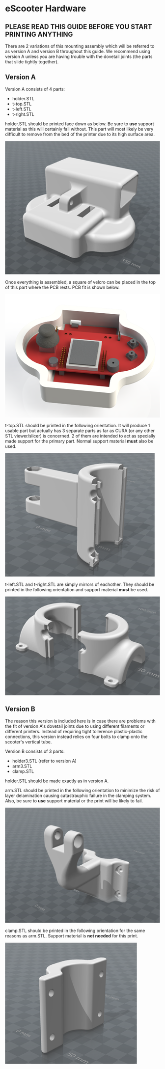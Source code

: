 # eScooter Hardware
## PLEASE READ THIS GUIDE BEFORE YOU START PRINTING ANYTHING

There are 2 variations of this mounting assembly which will be referred to as version A and version B throughout this guide. We recommend using version A unless you are having trouble with the dovetail joints (the parts that slide tightly together).

## Version A

Version A consists of 4 parts:
* holder.STL
* t-top.STL
* t-left.STL
* t-right.STL

holder.STL should be printed face down as below. Be sure to **use** support material as this will certainly fail without. This part will most likely be very difficult to remove from the bed of the printer due to its high surface area.

![holder.STL orientation](images/holder_orientation.png)

Once everything is assembled, a square of velcro can be placed in the top of this part where the PCB rests. PCB fit is shown below.

![PCB fit inside holder.STL](images/pcb_fit3.png)

t-top.STL should be printed in the following orientation. It will produce 1 usable part but actually has 3 separate parts as far as CURA (or any other STL viewer/slicer) is concerned. 2 of them are intended to act as specially made support for the primary part. Normal support material **must** also be used.

![t-top.STL orientation](images/t-top_orientation.png)

t-left.STL and t-right.STL are simply mirrors of eachother. They should be printed in the following orientation and support material **must** be used.

![t-left.STL and t-right.STL orientation](images/t-sides_orientation.png)

## Version B

The reason this version is included here is in case there are problems with the fit of version A's dovetail joints due to using different filaments or different printers. Instead of requiring tight tollerence plastic-plastic connections, this version instead relies on four bolts to clamp onto the scooter's vertical tube.

Version B consists of 3 parts:
* holder3.STL (refer to version A)
* arm3.STL
* clamp.STL

holder.STL should be made exactly as in version A.

arm.STL should be printed in the following orientation to minimize the risk of layer delamination causing catastrauphic failure in the clamping system. Also, be sure to **use** support material or the print will be likely to fail.

![arm.STL orientation](images/arm_orientation.png)

clamp.STL should be printed in the following orientation for the same reasons as arm.STL. Support material is **not needed** for this print.

![clamp.STL orientation](images/clamp_orientation.png)
